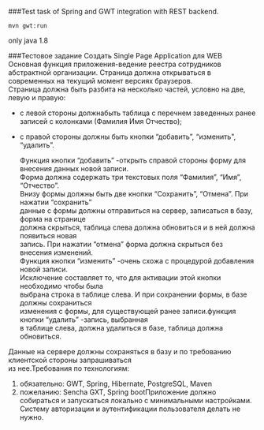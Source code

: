###Test task of Spring and GWT integration with REST backend.

```shell
mvn gwt:run
```
only java 1.8

###Тестовое задание
Создать Single Page Application для WEB   
Основная функция приложения-ведение реестра сотрудников абстрактной организации.
Страница должна открываться в современных на текущий момент версиях браузеров.  
Страница должна быть разбита на несколько частей, условно на две, левую и правую:
- с  левой стороны  должнабыть таблица с перечнем  заведенных ранее  записей с колонками (Фамилия Имя Отчество);
- с правой стороны должны быть кнопки “добавить”, “изменить", “удалить”.
  

  Функция  кнопки  “добавить” -открыть  справой  стороны  форму  для  внесения  данных новой записи.    
  Форма должна содержать три текстовых поля “Фамилия”, “Имя”, “Отчество”.  
  Внизу формы должны быть две кнопки “Сохранить”, “Отмена”. При нажатии “сохранить”   
  данные  с формы  должны  отправиться  на сервер,  записаться  в  базу,  форма на  странице    
  должна  скрыться,  таблица  слева  должна  обновиться  и  в  ней  должна  появиться  новая    
  запись.   При   нажатии   “отмена”   форма   должна   скрыться   без   внесения   изменений.   
  Функция  кнопки  “изменить” -очень  схожа  с  процедурой  добавления  новой  записи.   
  Исключение  составляет  то,  что  для  активации  этой  кнопки  необходимо  чтобы  была   
  выбрана строка  в  таблице  слева.  И  при  сохранении  формы,  в базе должны  сохраниться   
  изменения с формы, для существующей ранее записи.функция кнопки “удалить” -запись, выбранная   
  в таблице слева, должна удалиться в базе, 
  таблица должна обновиться. 
  
Данные  на  сервере  должны  сохраняться  в  базу  и  по  требованию  клиентской  стороны запрашиваться   
из нее.Требования по технологиям:
1. обязательно: GWT, Spring, Hibernate, PostgreSQL, Maven 
2. пожеланию: Sencha GXT, Spring bootПриложение  должно  собираться  и  запускаться  локально  с  минимальными  настройками.   
   Систему авторизации и аутентификации пользователя делать не нужно.
